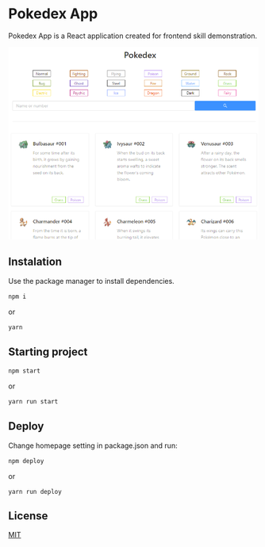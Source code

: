 # Pokedex App  

Pokedex App is a React application created for frontend skill demonstration.  
  
![Project Image](https://raw.githubusercontent.com/cgradusov/pokedex/main/.github/pokedex.png)

## Instalation  
Use the package manager to install dependencies.  

```bash
npm i
```  
or  
```bash
yarn
```  

## Starting project  

```bash
npm start
```  
or  
```bash
yarn run start
```  

## Deploy  
Change homepage setting in package.json and run:
```bash  
npm deploy
```  
or  
```  
yarn run deploy
```  

## License  
[MIT](https://choosealicense.com/licenses/mit/)  
